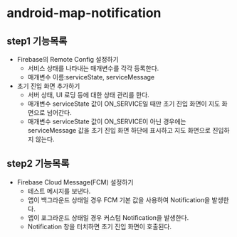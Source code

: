 # android-map-notification
## step1 기능목록
- Firebase의 Remote Config 설정하기 
  - 서비스 상태를 나타내는 매개변수를 각각 등록한다.
  - 매개변수 이름:serviceState, serviceMessage 
- 초기 진입 화면 추가하기
  - 서버 상태, UI 로딩 등에 대한 상태 관리를 한다.
  - 매개변수 serviceState 값이 ON_SERVICE일 때만 초기 진입 화면이 지도 화면으로 넘어간다. 
  - 매개변수 serviceState 값이 ON_SERVICE이 아닌 경우에는 serviceMessage 값을 초기 진입 화면 하단에 표시하고 지도 화면으로 진입하지 않는다.
## step2 기능목록
- Firebase Cloud Message(FCM) 설정하기
  - 테스트 메시지를 보낸다.
  - 앱이 백그라운드 상태일 경우 FCM 기본 값을 사용하여 Notification을 발생한다. 
  - 앱이 포그라운드 상태일 경우 커스텀 Notification을 발생한다.
  - Notification 창을 터치하면 초기 진입 화면이 호출된다.